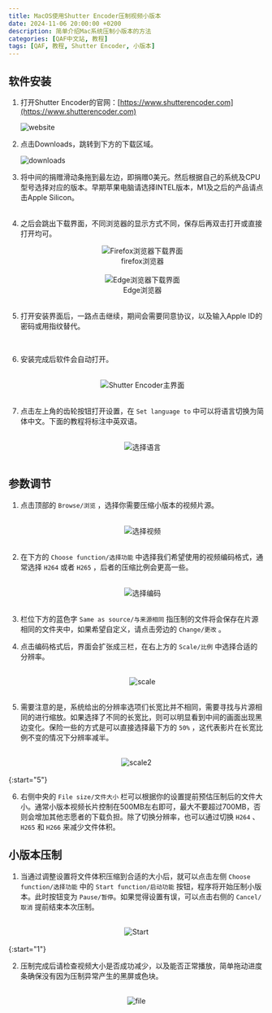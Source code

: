 ```yaml
---
title: MacOS使用Shutter Encoder压制视频小版本
date: 2024-11-06 20:00:00 +0200
description: 简单介绍Mac系统压制小版本的方法
categories: [QAF中文站, 教程]
tags: [QAF, 教程, Shutter Encoder, 小版本]
---
```


## 软件安装

1. 打开Shutter Encoder的官网：[https://www.shutterencoder.com](https://www.shutterencoder.com)
   <br/>

   ![website](/assets/img/post/2024-11-06-how-to-compress-video-by-shutter-encoder/website.png)
    <br/>

2. 点击Downloads，跳转到下方的下载区域。
   <br/>

    ![downloads](/assets/img/post/2024-11-06-how-to-compress-video-by-shutter-encoder/downloads.png)
    <br/>
3. 将中间的捐赠滑动条拖到最左边，即捐赠0美元。然后根据自己的系统及CPU型号选择对应的版本。早期苹果电脑请选择INTEL版本，M1及之后的产品请点击Apple Silicon。
   <br/>
   <br/>
4. 之后会跳出下载界面，不同浏览器的显示方式不同，保存后再双击打开或直接打开均可。
   <br/>
   <center><img src="/assets/img/post/2024-11-06-how-to-compress-video-by-shutter-encoder/versions.png" alt="Firefox浏览器下载界面"><figcaption>firefox浏览器</figcaption></center>

   <br/>

    <center><img src="/assets/img/post/2024-11-06-how-to-compress-video-by-shutter-encoder/versions2.png" alt="Edge浏览器下载界面"><figcaption>Edge浏览器</figcaption></center>

    <br/>

5. 打开安装界面后，一路点击继续，期间会需要同意协议，以及输入Apple ID的密码或用指纹替代。
   
    <br/>

6. 安装完成后软件会自动打开。
   
   <br/>
   <center><img src="/assets/img/post/2024-11-06-how-to-compress-video-by-shutter-encoder/se1.png" alt="Shutter Encoder主界面"></center>
    <br/>

7. 点击左上角的齿轮按钮打开设置，在 `Set language to` 中可以将语言切换为简体中文。下面的教程将标注中英双语。
   
   <br/>
   <center><img src="/assets/img/post/2024-11-06-how-to-compress-video-by-shutter-encoder/language.png" alt="选择语言"></center>
    <br/>
   
## 参数调节

1. 点击顶部的 `Browse/浏览` ，选择你需要压缩小版本的视频片源。
   
   <br/>
   <center><img src="/assets/img/post/2024-11-06-how-to-compress-video-by-shutter-encoder/choose_video.png" alt="选择视频"></center>
   <br/>

2. 在下方的 `Choose function/选择功能` 中选择我们希望使用的视频编码格式，通常选择 `H264` 或者 `H265` ，后者的压缩比例会更高一些。
   
   <br/>
   <center><img src="/assets/img/post/2024-11-06-how-to-compress-video-by-shutter-encoder/choose_function.png" alt="选择编码"></center>
   <br/>

3. 栏位下方的蓝色字 `Same as source/与来源相同` 指压制的文件将会保存在片源相同的文件夹中，如果希望自定义，请点击旁边的 `Change/更改` 。
   <br/>
   

4. 点击编码格式后，界面会扩张成三栏，在右上方的 `Scale/比例` 中选择合适的分辨率。
   
    <br/>
   <center><img src="/assets/img/post/2024-11-06-how-to-compress-video-by-shutter-encoder/scale.png" alt="scale"></center>
   <br/>

5.  需要注意的是，系统给出的分辨率选项们长宽比并不相同，需要寻找与片源相同的进行缩放。如果选择了不同的长宽比，则可以明显看到中间的画面出现黑边变化。保险一些的方式是可以直接选择最下方的 `50%` ，这代表影片在长宽比例不变的情况下分辨率减半。
   
   <br/>
   <center><img src="/assets/img/post/2024-11-06-how-to-compress-video-by-shutter-encoder/scale2.png" alt="scale2"></center>
   <br/>
{:start="5"}

6.  右侧中央的 `File size/文件大小` 栏可以根据你的设置提前预估压制后的文件大小。通常小版本视频长片控制在500MB左右即可，最大不要超过700MB，否则会增加其他志愿者的下载负担。除了切换分辨率，也可以通过切换 `H264` 、 `H265` 和 `H266` 来减少文件体积。


## 小版本压制

1.  当通过调整设置将文件体积压缩到合适的大小后，就可以点击左侧 `Choose function/选择功能` 中的 `Start function/启动功能` 按钮，程序将开始压制小版本。此时按钮变为 `Pause/暂停`。如果觉得设置有误，可以点击右侧的 `Cancel/取消` 提前结束本次压制。
   
   <br/>
   <center><img src="/assets/img/post/2024-11-06-how-to-compress-video-by-shutter-encoder/start.png" alt="Start"></center>
   <br/>
{:start="1"}

2.  压制完成后请检查视频大小是否成功减少，以及能否正常播放，简单拖动进度条确保没有因为压制异常产生的黑屏或色块。
   
   <br/>
   <center><img src="/assets/img/post/2024-11-06-how-to-compress-video-by-shutter-encoder/file.png" alt="file"></center>
   <br/>

   

